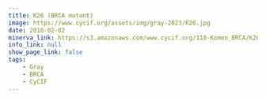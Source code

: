 ```yaml
---
title: K26 (BRCA mutant)
image: https://www.cycif.org/assets/img/gray-2023/K26.jpg
date: 2010-02-02
minerva_link: https://s3.amazonaws.com/www.cycif.org/110-Komen_BRCA/K26/index.html
info_link: null
show_page_link: false
tags:
    - Gray
    - BRCA
    - CyCIF
---
```

